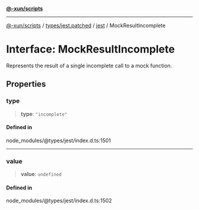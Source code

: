[**@-xun/scripts**](../../../../../README.md)

***

[@-xun/scripts](../../../../../README.md) / [types/jest.patched](../../../README.md) / [jest](../README.md) / MockResultIncomplete

# Interface: MockResultIncomplete

Represents the result of a single incomplete call to a mock function.

## Properties

### type

> **type**: `"incomplete"`

#### Defined in

node\_modules/@types/jest/index.d.ts:1501

***

### value

> **value**: `undefined`

#### Defined in

node\_modules/@types/jest/index.d.ts:1502
